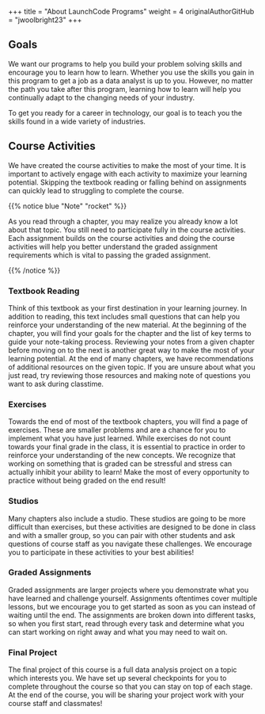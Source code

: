 +++
title = "About LaunchCode Programs"
weight = 4
originalAuthorGitHub = "jwoolbright23"
+++

## Goals

We want our programs to help you build your problem solving skills and encourage you to learn how to learn. Whether you use the skills you gain in this program to get a job as a data analyst is up to you. However, no matter the path you take after this program, learning how to learn will help you continually adapt to the changing needs of your industry.

To get you ready for a career in technology, our goal is to teach you the skills found in a wide variety of industries.

## Course Activities

We have created the course activities to make the most of your time. It is important to actively engage with each activity to maximize your learning potential. Skipping the textbook reading or falling behind on assignments can quickly lead to struggling to complete the course.

{{% notice blue "Note" "rocket" %}}

As you read through a chapter, you may realize you already know a lot about that topic. You still need to participate fully in the course activities. Each assignment builds on the course activities and doing the course activities will help you better understand the graded assignment requirements which is vital to passing the graded assignment.

{{% /notice %}}

### Textbook Reading

Think of this textbook as your first destination in your learning journey. In addition to reading, this text includes small questions that can help you reinforce your understanding of the new material. At the beginning of the chapter, you will find your goals for the chapter and the list of key terms to guide your note-taking process. Reviewing your notes from a given chapter before moving on to the next is another great way to make the most of your learning potential. At the end of many chapters, we have recommendations of additional resources on the given topic. If you are unsure about what you just read, try reviewing those resources and making note of questions you want to ask during classtime.

### Exercises

Towards the end of most of the textbook chapters, you will find a page of exercises. These are smaller problems and are a chance for you to implement what you have just learned. While exercises do not count towards your final grade in the class, it is essential to practice in order to reinforce your understanding of the new concepts. We recognize that working on something that is graded can be stressful and stress can actually inhibit your ability to learn! Make the most of every opportunity to practice without being graded on the end result!

### Studios

Many chapters also include a studio. These studios are going to be more difficult than exercises, but these activities are designed to be done in class and with a smaller group, so you can pair with other students and ask questions of course staff as you navigate these challenges. We encourage you to participate in these activities to your best abilities!

### Graded Assignments

Graded assignments are larger projects where you demonstrate what you have learned and challenge yourself. Assignments oftentimes cover multiple lessons, but we encourage you to get started as soon as you can instead of waiting until the end. The assignments are broken down into different tasks, so when you first start, read through every task and determine what you can start working on right away and what you may need to wait on.

### Final Project

The final project of this course is a full data analysis project on a topic which interests you. We have set up several checkpoints for you to complete throughout the course so that you can stay on top of each stage. At the end of the course, you will be sharing your project work with your course staff and classmates!